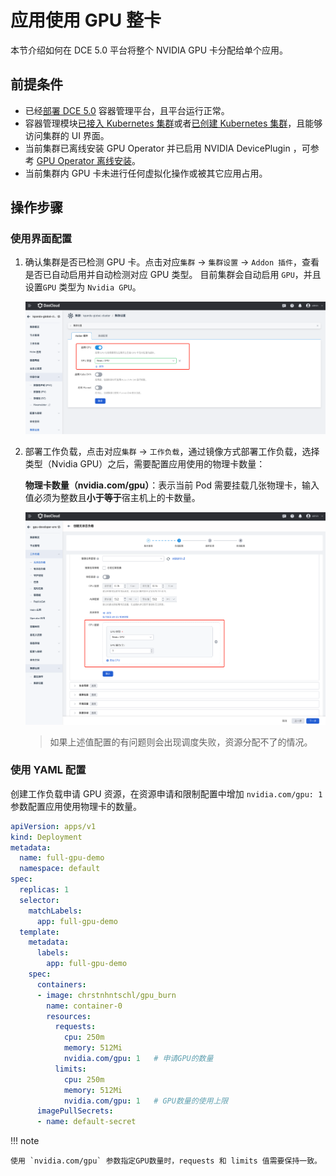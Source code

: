 # 应用使用 GPU 整卡

本节介绍如何在 DCE 5.0 平台将整个 NVIDIA GPU 卡分配给单个应用。

## 前提条件

- 已经[部署 DCE 5.0](https://docs.daocloud.io/install/index.html) 容器管理平台，且平台运行正常。
- 容器管理模块[已接入 Kubernetes 集群](../../clusters/integrate-cluster.md)或者[已创建 Kubernetes 集群](../../clusters/create-cluster.md)，且能够访问集群的 UI 界面。
- 当前集群已离线安装 GPU Operator 并已启用 NVIDIA DevicePlugin ，可参考 [GPU Operator 离线安装](install_nvidia_driver_of_operator.md)。
- 当前集群内 GPU 卡未进行任何虚拟化操作或被其它应用占用。

## 操作步骤

### 使用界面配置

1. 确认集群是否已检测 GPU 卡。点击对应`集群` -> `集群设置` -> `Addon 插件`，查看是否已自动启用并自动检测对应 GPU 类型。
    目前集群会自动启用 `GPU`，并且设置`GPU` 类型为 `Nvidia GPU`。

    ![集群设置](../images/cluster-setting-gpu.jpg)

2. 部署工作负载，点击对应`集群` -> `工作负载`，通过镜像方式部署工作负载，选择类型（Nvidia GPU）之后，需要配置应用使用的物理卡数量：

    **物理卡数量（nvidia.com/gpu）**：表示当前 Pod 需要挂载几张物理卡，输入值必须为整数且**小于等于**宿主机上的卡数量。

    ![集群设置](../images/workload_gpu_userguide.jpg)
    
    > 如果上述值配置的有问题则会出现调度失败，资源分配不了的情况。

### 使用 YAML 配置

创建工作负载申请 GPU 资源，在资源申请和限制配置中增加 `nvidia.com/gpu: 1` 参数配置应用使用物理卡的数量。

```yaml
apiVersion: apps/v1
kind: Deployment
metadata:
  name: full-gpu-demo
  namespace: default
spec:
  replicas: 1
  selector:
    matchLabels:
      app: full-gpu-demo
  template:
    metadata:
      labels:
        app: full-gpu-demo
    spec:
      containers:
      - image: chrstnhntschl/gpu_burn
        name: container-0
        resources:
          requests:
            cpu: 250m
            memory: 512Mi
            nvidia.com/gpu: 1   # 申请GPU的数量
          limits:
            cpu: 250m
            memory: 512Mi
            nvidia.com/gpu: 1   # GPU数量的使用上限
      imagePullSecrets:
      - name: default-secret
```

!!! note

    使用 `nvidia.com/gpu` 参数指定GPU数量时，requests 和 limits 值需要保持一致。
